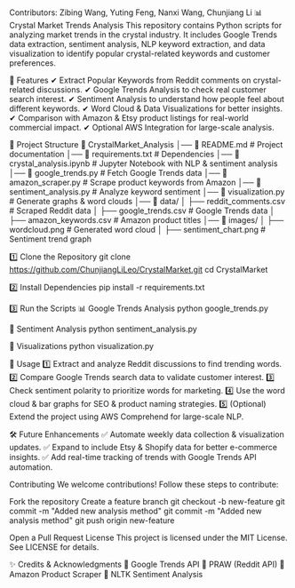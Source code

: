 Contributors: Zibing Wang, Yuting Feng, Nanxi Wang, Chunjiang Li
📊 Crystal Market Trends Analysis
This repository contains Python scripts for analyzing market trends in the crystal industry. It includes Google Trends data extraction, sentiment analysis, NLP keyword extraction, and data visualization to identify popular crystal-related keywords and customer preferences.

🚀 Features
✔ Extract Popular Keywords from Reddit comments on crystal-related discussions.
✔ Google Trends Analysis to check real customer search interest.
✔ Sentiment Analysis to understand how people feel about different keywords.
✔ Word Cloud & Data Visualizations for better insights.
✔ Comparison with Amazon & Etsy product listings for real-world commercial impact.
✔ Optional AWS Integration for large-scale analysis.

📂 Project Structure
📁 CrystalMarket_Analysis
│── 📄 README.md               # Project documentation
│── 📄 requirements.txt        # Dependencies
│── 📄 crystal_analysis.ipynb  # Jupyter Notebook with NLP & sentiment analysis
│── 📄 google_trends.py        # Fetch Google Trends data
│── 📄 amazon_scraper.py       # Scrape product keywords from Amazon
│── 📄 sentiment_analysis.py   # Analyze keyword sentiment
│── 📄 visualization.py        # Generate graphs & word clouds
│── 📂 data/
│   ├── reddit_comments.csv    # Scraped Reddit data
│   ├── google_trends.csv      # Google Trends data
│   ├── amazon_keywords.csv    # Amazon product titles
│── 📂 images/
│   ├── wordcloud.png          # Generated word cloud
│   ├── sentiment_chart.png    # Sentiment trend graph

1️⃣ Clone the Repository
git clone https://github.com/ChunjiangLiLeo/CrystalMarket.git
cd CrystalMarket

2️⃣ Install Dependencies
pip install -r requirements.txt

3️⃣ Run the Scripts
📊 Google Trends Analysis
python google_trends.py

📝 Sentiment Analysis
python sentiment_analysis.py

🎨 Visualizations
python visualization.py

📌 Usage
1️⃣ Extract and analyze Reddit discussions to find trending words.
2️⃣ Compare Google Trends search data to validate customer interest.
3️⃣ Check sentiment polarity to prioritize words for marketing.
4️⃣ Use the word cloud & bar graphs for SEO & product naming strategies.
5️⃣ (Optional) Extend the project using AWS Comprehend for large-scale NLP.

🛠️ Future Enhancements
✅ Automate weekly data collection & visualization updates.
✅ Expand to include Etsy & Shopify data for better e-commerce insights.
✅ Add real-time tracking of trends with Google Trends API automation.

Contributing
We welcome contributions! Follow these steps to contribute:

Fork the repository
Create a feature branch
git checkout -b new-feature
git commit -m "Added new analysis method"
git commit -m "Added new analysis method"
git push origin new-feature

Open a Pull Request
 License
This project is licensed under the MIT License. See LICENSE for details.

✨ Credits & Acknowledgments
🔗 Google Trends API
🔗 PRAW (Reddit API)
🔗 Amazon Product Scraper
🔗 NLTK Sentiment Analysis

